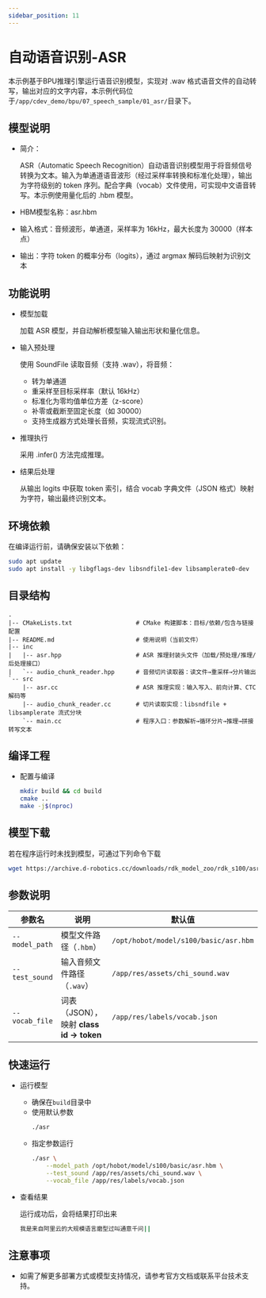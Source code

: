 ```yaml
---
sidebar_position: 11
---
```


# 自动语音识别-ASR

本示例基于BPU推理引擎运行语音识别模型，实现对 .wav 格式语音文件的自动转写，输出对应的文字内容，本示例代码位于`/app/cdev_demo/bpu/07_speech_sample/01_asr/`目录下。


## 模型说明
- 简介：

    ASR（Automatic Speech Recognition）自动语音识别模型用于将音频信号转换为文本。输入为单通道语音波形（经过采样率转换和标准化处理），输出为字符级别的 token 序列。配合字典（vocab）文件使用，可实现中文语音转写。本示例使用量化后的 .hbm 模型。

- HBM模型名称：asr.hbm

- 输入格式：音频波形，单通道，采样率为 16kHz，最大长度为 30000（样本点）

- 输出：字符 token 的概率分布（logits），通过 argmax 解码后映射为识别文本

## 功能说明
- 模型加载

   加载 ASR 模型，并自动解析模型输入输出形状和量化信息。

- 输入预处理

    使用 SoundFile 读取音频（支持 .wav），将音频：

    - 转为单通道
    - 重采样至目标采样率（默认 16kHz）
    - 标准化为零均值单位方差（z-score）
    - 补零或截断至固定长度（如 30000）
    - 支持生成器方式处理长音频，实现流式识别。

- 推理执行

    采用 .infer() 方法完成推理。

- 结果后处理

    从输出 logits 中获取 token 索引，结合 vocab 字典文件（JSON 格式）映射为字符，输出最终识别文本。


## 环境依赖
在编译运行前，请确保安装以下依赖：
```bash
sudo apt update
sudo apt install -y libgflags-dev libsndfile1-dev libsamplerate0-dev
```

## 目录结构
```text
.
|-- CMakeLists.txt                  # CMake 构建脚本：目标/依赖/包含与链接配置
|-- README.md                       # 使用说明（当前文件）
|-- inc
|   |-- asr.hpp                     # ASR 推理封装头文件（加载/预处理/推理/后处理接口）
|   `-- audio_chunk_reader.hpp      # 音频切片读取器：读文件→重采样→分片输出
`-- src
    |-- asr.cc                      # ASR 推理实现：输入写入、前向计算、CTC 解码等
    |-- audio_chunk_reader.cc       # 切片读取实现：libsndfile + libsamplerate 流式分块
    `-- main.cc                     # 程序入口：参数解析→循环分片→推理→拼接转写文本
```

## 编译工程
- 配置与编译
    ```bash
    mkdir build && cd build
    cmake ..
    make -j$(nproc)
    ```

## 模型下载
若在程序运行时未找到模型，可通过下列命令下载
```bash
wget https://archive.d-robotics.cc/downloads/rdk_model_zoo/rdk_s100/asr/asr.hbm
```

## 参数说明
| 参数名           | 说明                               | 默认值                                   |
| -------------- | -------------------------------- | ------------------------------------- |
| `--model_path` | 模型文件路径（`.hbm`）                   | `/opt/hobot/model/s100/basic/asr.hbm` |
| `--test_sound` | 输入音频文件路径（`.wav`）                 | `/app/res/assets/chi_sound.wav`       |
| `--vocab_file` | 词表（JSON），映射 **class id → token** | `/app/res/labels/vocab.json`          |

## 快速运行
- 运行模型
    - 确保在`build`目录中
    - 使用默认参数
        ```bash
        ./asr
        ```
    - 指定参数运行
        ```bash
        ./asr \
            --model_path /opt/hobot/model/s100/basic/asr.hbm \
            --test_sound /app/res/assets/chi_sound.wav \
            --vocab_file /app/res/labels/vocab.json
        ```
- 查看结果

    运行成功后，会将结果打印出来
    ```bash
    我是来自阿里云的大规模语言磨型过叫通意千问||
    ```

## 注意事项
- 如需了解更多部署方式或模型支持情况，请参考官方文档或联系平台技术支持。
